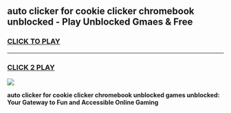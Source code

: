 
## auto clicker for cookie clicker chromebook unblocked - Play Unblocked Gmaes & Free
<h3>
<a href="https://news.freeplayer.one?title=auto_clicker_for_cookie_clicker_chromebook_unblocked&ref=16F">CLICK TO PLAY</a></h3>
<hr>

<h3>
<a href="https://news.freeplayer.one?title=auto_clicker_for_cookie_clicker_chromebook_unblocked&ref=16F">CLICK 2 PLAY</a>
  
</h3>

<a href="https://news.freeplayer.one?title=auto_clicker_for_cookie_clicker_chromebook_unblocked&ref=16F/"><img src="https://clearcache.store/games.png"></a>


**auto clicker for cookie clicker chromebook unblocked games unblocked: Your Gateway to Fun and Accessible Online Gaming**

